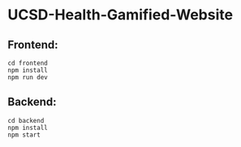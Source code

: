 # UCSD-Health-Gamified-Website

## Frontend:

`cd frontend`  
`npm install`  
`npm run dev`

## Backend:

`cd backend`  
`npm install`  
`npm start`
